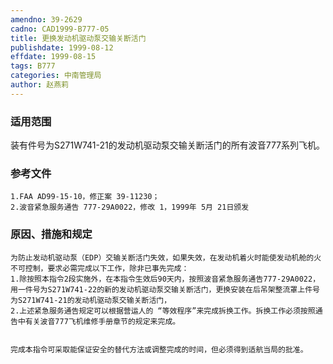 ```yaml
---
amendno: 39-2629
cadno: CAD1999-B777-05
title: 更换发动机驱动泵交输关断活门
publishdate: 1999-08-12
effdate: 1999-08-15
tags: B777
categories: 中南管理局
author: 赵燕莉
---
```


### 适用范围 
装有件号为S271W741-21的发动机驱动泵交输关断活门的所有波音777系列飞机。

<!--more-->
### 参考文件
    1.FAA AD99-15-10，修正案 39-11230；
    2.波音紧急服务通告 777-29A0022，修改 1，1999年 5月 21日颁发

### 原因、措施和规定 
    为防止发动机驱动泵（EDP）交输关断活门失效，如果失效，在发动机着火时能使发动机舱的火不可控制，要求必需完成以下工作，除非已事先完成： 
    1.除按照本指令2段实施外，在本指令生效后90天内，按照波音紧急服务通告777-29A0022，用一件号为S271W741-22的新的发动机驱动泵交输关断活门，更换安装在后吊架整流罩上件号为S271W741-21的发动机驱动泵交输关断活门， 
    2.上述紧急服务通告规定可以根据营运人的 “等效程序”来完成拆换工作。拆换工作必须按照通告中有关波音777飞机维修手册章节的规定来完成。 

  
    完成本指令可采取能保证安全的替代方法或调整完成的时间，但必须得到适航当局的批准。
